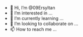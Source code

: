 - 👋 Hi, I’m @09Ersyltan
- 👀 I’m interested in ...
- 🌱 I’m currently learning ...
- 💞️ I’m looking to collaborate on ...
- 📫 How to reach me ...

<!---
09Ersyltan/09Ersyltan is a ✨ special ✨ repository because its `README.md` (this file) appears on your GitHub profile.
You can click the Preview link to take a look at your changes.
--->
